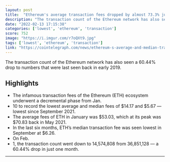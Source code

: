 ```yaml
---
layout: post
title:  "Ethereum's average transaction fees dropped by almost 73.3% just within a month: down to $14.17 from $53.03"
description: "The transaction count of the Ethereum network has also seen a 60.44% drop to numbers that were last seen back in early 2019."
date: "2022-02-13 17:15:38"
categories: ['lowest', 'ethereum', 'transaction']
score: 752
image: "https://i.imgur.com/r7oQXt9.jpg"
tags: ['lowest', 'ethereum', 'transaction']
link: "https://cointelegraph.com/news/ethereum-s-average-and-median-transaction-fee-slip-lowest-in-six-months"
---
```


The transaction count of the Ethereum network has also seen a 60.44% drop to numbers that were last seen back in early 2019.

## Highlights

- The infamous transaction fees of the Ethereum (ETH) ecosystem underwent a decremental phase from Jan.
- 10 to record the lowest average and median fees of $14.17 and $5.67 — lowest since September 2021.
- The average fees of ETH in January was $53.03, which at its peak was $70.83 back in May 2021.
- In the last six months, ETH’s median transaction fee was seen lowest in September at $6.26.
- On Feb.
- 1, the transaction count went down to 14,574,808 from 36,851,128 — a 60.44% drop in just one month.

---
